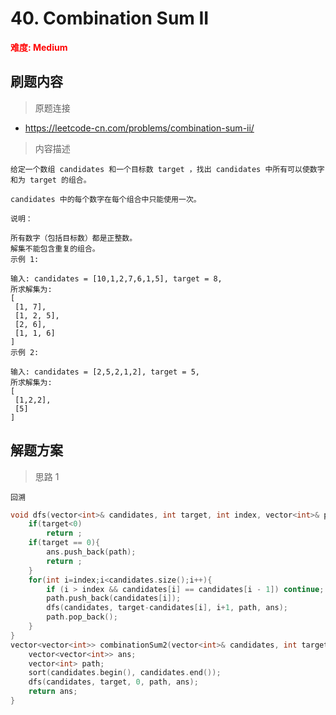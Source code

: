 # 40. Combination Sum II

 **<font color=red>难度: Medium</font>**

 ## 刷题内容

 > 原题连接

* https://leetcode-cn.com/problems/combination-sum-ii/
  
 > 内容描述
 
 ```
给定一个数组 candidates 和一个目标数 target ，找出 candidates 中所有可以使数字和为 target 的组合。

candidates 中的每个数字在每个组合中只能使用一次。

说明：

所有数字（包括目标数）都是正整数。
解集不能包含重复的组合。 
示例 1:

输入: candidates = [10,1,2,7,6,1,5], target = 8,
所求解集为:
[
  [1, 7],
  [1, 2, 5],
  [2, 6],
  [1, 1, 6]
]
示例 2:

输入: candidates = [2,5,2,1,2], target = 5,
所求解集为:
[
  [1,2,2],
  [5]
]
 ```

## 解题方案
> 思路 1
```
回溯
```

```cpp
void dfs(vector<int>& candidates, int target, int index, vector<int>& path, vector<vector<int>>& ans){
    if(target<0)
        return ;
    if(target == 0){
        ans.push_back(path);
        return ;
    }
    for(int i=index;i<candidates.size();i++){
        if (i > index && candidates[i] == candidates[i - 1]) continue;
        path.push_back(candidates[i]);
        dfs(candidates, target-candidates[i], i+1, path, ans);
        path.pop_back();
    }
}
vector<vector<int>> combinationSum2(vector<int>& candidates, int target) {
    vector<vector<int>> ans;
    vector<int> path;
    sort(candidates.begin(), candidates.end());
    dfs(candidates, target, 0, path, ans);
    return ans;
}
```